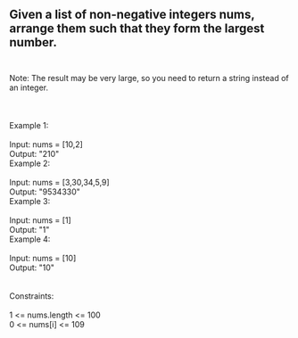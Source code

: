 ## Given a list of non-negative integers nums, arrange them such that they form the largest number. <br> <br> 
Note: The result may be very large, so you need to return a string instead of an integer. <br> <br> <br> <br> 
Example 1: <br> <br> 
Input: nums = [10,2] <br> 
Output: "210" <br> 
Example 2: <br> <br> 
Input: nums = [3,30,34,5,9] <br> 
Output: "9534330" <br> 
Example 3: <br> <br> 
Input: nums = [1] <br> 
Output: "1" <br> 
Example 4: <br> <br> 
Input: nums = [10] <br> 
Output: "10" <br> <br> <br> 
Constraints: <br> <br> 
1 <= nums.length <= 100 <br> 
0 <= nums[i] <= 109 <br> 
